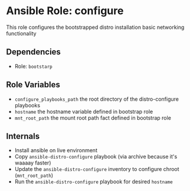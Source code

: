 # Ansible Role: configure

This role configures the bootstrapped distro installation basic networking functionality

## Dependencies

- Role: `bootstarp`

## Role Variables

- `configure_playbooks_path` the root directory of the distro-configure playbooks
- `hostname` the hostname variable defined in bootstrap role
- `mnt_root_path` the mount root path fact defined in bootstrap role

## Internals

- Install ansible on live environment
- Copy `ansible-distro-configure` playbook (via archive because it's waaaay faster)
- Update the `ansible-distro-configure` inventory to configure chroot (`mnt_root_path`)
- Run the `ansible-distro-configure` playbook for desired `hostname`
